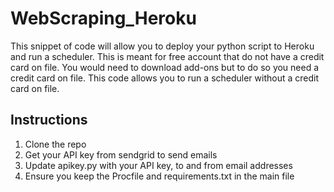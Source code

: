# WebScraping_Heroku

This snippet of code will allow you to deploy your python script to Heroku and run a scheduler. This is meant for free account that do not have a credit card on file. You would need to download add-ons but to do so you need a credit card on file. This code allows you to run a scheduler without a credit card on file. 

## Instructions
1) Clone the repo
2) Get your API key from sendgrid to send emails
3) Update apikey.py with your API key, to and from email addresses
4) Ensure you keep the Procfile and requirements.txt in the main file

